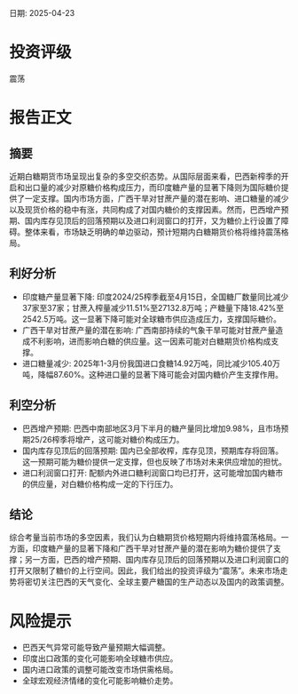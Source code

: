 
日期: 2025-04-23

# 投资评级

震荡

# 报告正文

## 摘要

近期白糖期货市场呈现出复杂的多空交织态势。从国际层面来看，巴西新榨季的开启和出口量的减少对原糖价格构成压力，而印度糖产量的显著下降则为国际糖价提供了一定支撑。国内市场方面，广西干旱对甘蔗产量的潜在影响、进口糖量的减少以及现货价格的稳中有涨，共同构成了对国内糖价的支撑因素。然而，巴西增产预期、国内库存见顶后的回落预期以及进口利润窗口的打开，又为糖价上行设置了障碍。整体来看，市场缺乏明确的单边驱动，预计短期内白糖期货价格将维持震荡格局。

## 利好分析

* 印度糖产量显著下降: 印度2024/25榨季截至4月15日，全国糖厂数量同比减少37家至37家；甘蔗入榨量减少11.51%至27132.8万吨；产糖量下降18.42%至2542.5万吨。这一显著下降可能对全球糖市供应造成压力，支撑国际糖价。
* 广西干旱对甘蔗产量的潜在影响: 广西南部持续的气象干旱可能对甘蔗产量造成不利影响，进而影响白糖的供应量。这一因素可能对白糖期货价格构成支撑。
* 进口糖量减少: 2025年1-3月份我国进口食糖14.92万吨，同比减少105.40万吨，降幅87.60%。这种进口量的显著下降可能会对国内糖价产生支撑作用。

## 利空分析

* 巴西增产预期: 巴西中南部地区3月下半月的糖产量同比增加9.98%，且市场预期25/26榨季将增产，这可能对糖价构成压力。
* 国内库存见顶后的回落预期: 国内已全部收榨，库存见顶，预期库存将回落。这一预期可能为糖价提供一定支撑，但也反映了市场对未来供应增加的担忧。
* 进口利润窗口打开: 配额内外进口糖利润窗口均已打开，这可能增加国内糖市的供应量，对白糖价格构成一定的下行压力。

## 结论

综合考量当前市场的多空因素，我们认为白糖期货价格短期内将维持震荡格局。一方面，印度糖产量的显著下降和广西干旱对甘蔗产量的潜在影响为糖价提供了支撑；另一方面，巴西的增产预期、国内库存见顶后的回落预期以及进口利润窗口的打开又限制了糖价的上行空间。因此，我们给出的投资评级为“震荡”。未来市场走势将密切关注巴西的天气变化、全球主要产糖国的生产动态以及国内的政策调整。

# 风险提示

* 巴西天气异常可能导致产量预期大幅调整。
* 印度出口政策的变化可能影响全球糖市供应。
* 国内进口政策的调整可能改变市场供需格局。
* 全球宏观经济情绪的变化可能影响糖价走势。

